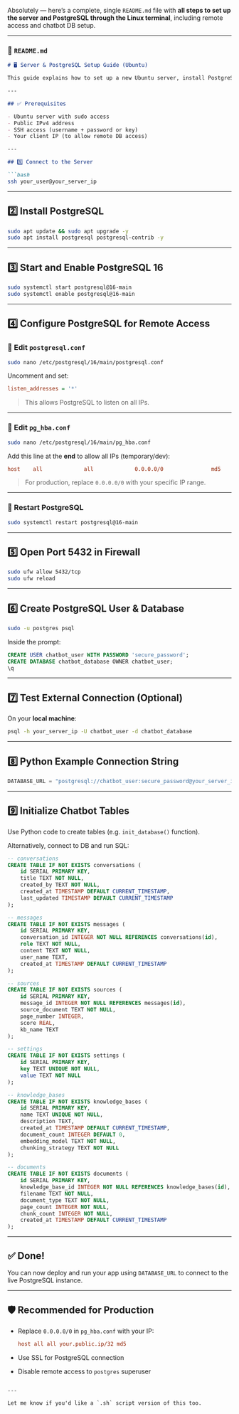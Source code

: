 Absolutely — here’s a complete, single `README.md` file with **all steps to set up the server and PostgreSQL through the Linux terminal**, including remote access and chatbot DB setup.

---

### 📄 `README.md`

````markdown
# 🖥️ Server & PostgreSQL Setup Guide (Ubuntu)

This guide explains how to set up a new Ubuntu server, install PostgreSQL, configure remote access, and initialize a chatbot database schema.

---

## ✅ Prerequisites

- Ubuntu server with sudo access
- Public IPv4 address
- SSH access (username + password or key)
- Your client IP (to allow remote DB access)

---

## 1️⃣ Connect to the Server

```bash
ssh your_user@your_server_ip
````

---

## 2️⃣ Install PostgreSQL

```bash
sudo apt update && sudo apt upgrade -y
sudo apt install postgresql postgresql-contrib -y
```

---

## 3️⃣ Start and Enable PostgreSQL 16

```bash
sudo systemctl start postgresql@16-main
sudo systemctl enable postgresql@16-main
```

---

## 4️⃣ Configure PostgreSQL for Remote Access

### 🔧 Edit `postgresql.conf`

```bash
sudo nano /etc/postgresql/16/main/postgresql.conf
```

Uncomment and set:

```ini
listen_addresses = '*'
```

> This allows PostgreSQL to listen on all IPs.

---

### 🔧 Edit `pg_hba.conf`

```bash
sudo nano /etc/postgresql/16/main/pg_hba.conf
```

Add this line at the **end** to allow all IPs (temporary/dev):

```ini
host    all             all             0.0.0.0/0               md5
```

> For production, replace `0.0.0.0/0` with your specific IP range.

---

### 🔁 Restart PostgreSQL

```bash
sudo systemctl restart postgresql@16-main
```

---

## 5️⃣ Open Port 5432 in Firewall

```bash
sudo ufw allow 5432/tcp
sudo ufw reload
```

---

## 6️⃣ Create PostgreSQL User & Database

```bash
sudo -u postgres psql
```

Inside the prompt:

```sql
CREATE USER chatbot_user WITH PASSWORD 'secure_password';
CREATE DATABASE chatbot_database OWNER chatbot_user;
\q
```

---

## 7️⃣ Test External Connection (Optional)

On your **local machine**:

```bash
psql -h your_server_ip -U chatbot_user -d chatbot_database
```

---

## 8️⃣ Python Example Connection String

```python
DATABASE_URL = "postgresql://chatbot_user:secure_password@your_server_ip:5432/chatbot_database"
```

---

## 9️⃣ Initialize Chatbot Tables

Use Python code to create tables (e.g. `init_database()` function).

Alternatively, connect to DB and run SQL:

```sql
-- conversations
CREATE TABLE IF NOT EXISTS conversations (
    id SERIAL PRIMARY KEY,
    title TEXT NOT NULL,
    created_by TEXT NOT NULL,
    created_at TIMESTAMP DEFAULT CURRENT_TIMESTAMP,
    last_updated TIMESTAMP DEFAULT CURRENT_TIMESTAMP
);

-- messages
CREATE TABLE IF NOT EXISTS messages (
    id SERIAL PRIMARY KEY,
    conversation_id INTEGER NOT NULL REFERENCES conversations(id),
    role TEXT NOT NULL,
    content TEXT NOT NULL,
    user_name TEXT,
    created_at TIMESTAMP DEFAULT CURRENT_TIMESTAMP
);

-- sources
CREATE TABLE IF NOT EXISTS sources (
    id SERIAL PRIMARY KEY,
    message_id INTEGER NOT NULL REFERENCES messages(id),
    source_document TEXT NOT NULL,
    page_number INTEGER,
    score REAL,
    kb_name TEXT
);

-- settings
CREATE TABLE IF NOT EXISTS settings (
    id SERIAL PRIMARY KEY,
    key TEXT UNIQUE NOT NULL,
    value TEXT NOT NULL
);

-- knowledge_bases
CREATE TABLE IF NOT EXISTS knowledge_bases (
    id SERIAL PRIMARY KEY,
    name TEXT UNIQUE NOT NULL,
    description TEXT,
    created_at TIMESTAMP DEFAULT CURRENT_TIMESTAMP,
    document_count INTEGER DEFAULT 0,
    embedding_model TEXT NOT NULL,
    chunking_strategy TEXT NOT NULL
);

-- documents
CREATE TABLE IF NOT EXISTS documents (
    id SERIAL PRIMARY KEY,
    knowledge_base_id INTEGER NOT NULL REFERENCES knowledge_bases(id),
    filename TEXT NOT NULL,
    document_type TEXT NOT NULL,
    page_count INTEGER NOT NULL,
    chunk_count INTEGER NOT NULL,
    created_at TIMESTAMP DEFAULT CURRENT_TIMESTAMP
);
```

---

## ✅ Done!

You can now deploy and run your app using `DATABASE_URL` to connect to the live PostgreSQL instance.

---

## 🛡️ Recommended for Production

* Replace `0.0.0.0/0` in `pg_hba.conf` with your IP:

  ```ini
  host all all your.public.ip/32 md5
  ```
* Use SSL for PostgreSQL connection
* Disable remote access to `postgres` superuser

```

---

Let me know if you'd like a `.sh` script version of this too.
```
